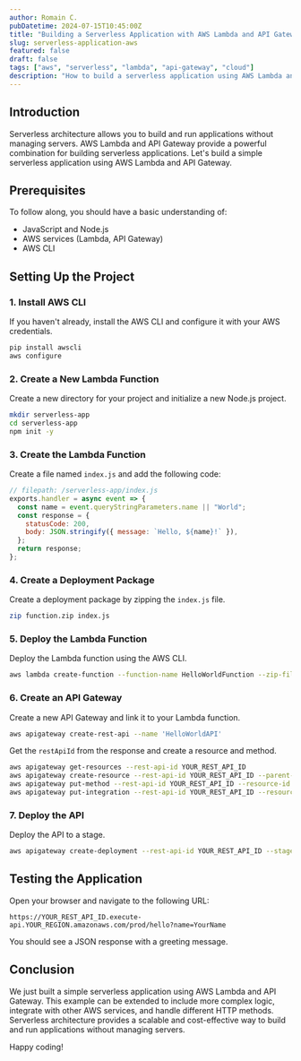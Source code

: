 ```yaml
---
author: Romain C.
pubDatetime: 2024-07-15T10:45:00Z
title: "Building a Serverless Application with AWS Lambda and API Gateway"
slug: serverless-application-aws
featured: false
draft: false
tags: ["aws", "serverless", "lambda", "api-gateway", "cloud"]
description: "How to build a serverless application using AWS Lambda and API Gateway"
---
```


## Introduction

Serverless architecture allows you to build and run applications without managing servers. AWS Lambda and API Gateway provide a powerful combination for building serverless applications. Let's build a simple serverless application using AWS Lambda and API Gateway.

## Prerequisites

To follow along, you should have a basic understanding of:

- JavaScript and Node.js
- AWS services (Lambda, API Gateway)
- AWS CLI

## Setting Up the Project

### 1. Install AWS CLI

If you haven't already, install the AWS CLI and configure it with your AWS credentials.

```sh
pip install awscli
aws configure
```

### 2. Create a New Lambda Function

Create a new directory for your project and initialize a new Node.js project.

```sh
mkdir serverless-app
cd serverless-app
npm init -y
```

### 3. Create the Lambda Function

Create a file named `index.js` and add the following code:

```javascript
// filepath: /serverless-app/index.js
exports.handler = async event => {
  const name = event.queryStringParameters.name || "World";
  const response = {
    statusCode: 200,
    body: JSON.stringify({ message: `Hello, ${name}!` }),
  };
  return response;
};
```

### 4. Create a Deployment Package

Create a deployment package by zipping the `index.js` file.

```sh
zip function.zip index.js
```

### 5. Deploy the Lambda Function

Deploy the Lambda function using the AWS CLI.

```sh
aws lambda create-function --function-name HelloWorldFunction --zip-file fileb://function.zip --handler index.handler --runtime nodejs14.x --role arn:aws:iam::YOUR_ACCOUNT_ID:role/YOUR_ROLE_NAME
```

### 6. Create an API Gateway

Create a new API Gateway and link it to your Lambda function.

```sh
aws apigateway create-rest-api --name 'HelloWorldAPI'
```

Get the `restApiId` from the response and create a resource and method.

```sh
aws apigateway get-resources --rest-api-id YOUR_REST_API_ID
aws apigateway create-resource --rest-api-id YOUR_REST_API_ID --parent-id YOUR_PARENT_ID --path-part hello
aws apigateway put-method --rest-api-id YOUR_REST_API_ID --resource-id YOUR_RESOURCE_ID --http-method GET --authorization-type "NONE"
aws apigateway put-integration --rest-api-id YOUR_REST_API_ID --resource-id YOUR_RESOURCE_ID --http-method GET --type AWS_PROXY --integration-http-method POST --uri arn:aws:apigateway:YOUR_REGION:lambda:path/2015-03-31/functions/arn:aws:lambda:YOUR_REGION:YOUR_ACCOUNT_ID:function:HelloWorldFunction/invocations
```

### 7. Deploy the API

Deploy the API to a stage.

```sh
aws apigateway create-deployment --rest-api-id YOUR_REST_API_ID --stage-name prod
```

## Testing the Application

Open your browser and navigate to the following URL:

```
https://YOUR_REST_API_ID.execute-api.YOUR_REGION.amazonaws.com/prod/hello?name=YourName
```

You should see a JSON response with a greeting message.

## Conclusion

We just built a simple serverless application using AWS Lambda and API Gateway. This example can be extended to include more complex logic, integrate with other AWS services, and handle different HTTP methods. Serverless architecture provides a scalable and cost-effective way to build and run applications without managing servers.

Happy coding!
